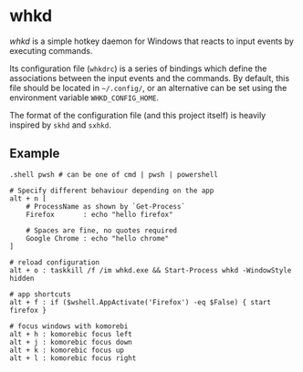 # whkd

_whkd_ is a simple hotkey daemon for Windows that reacts to input events by executing commands.

Its configuration file (`whkdrc`) is a series of bindings which define the associations between the input events and the commands.
By default, this file should be located in `~/.config/`, or an alternative can be set using the environment variable `WHKD_CONFIG_HOME`.

The format of the configuration file (and this project itself) is heavily inspired by `skhd` and `sxhkd`.

## Example

```
.shell pwsh # can be one of cmd | pwsh | powershell

# Specify different behaviour depending on the app
alt + n [
    # ProcessName as shown by `Get-Process`
    Firefox       : echo "hello firefox"
    
    # Spaces are fine, no quotes required
    Google Chrome : echo "hello chrome"
]

# reload configuration
alt + o : taskkill /f /im whkd.exe && Start-Process whkd -WindowStyle hidden

# app shortcuts
alt + f : if ($wshell.AppActivate('Firefox') -eq $False) { start firefox }

# focus windows with komorebi
alt + h : komorebic focus left
alt + j : komorebic focus down
alt + k : komorebic focus up
alt + l : komorebic focus right
```
